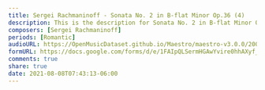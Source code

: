```yaml
---
title: Sergei Rachmaninoff - Sonata No. 2 in B-flat Minor Op.36 (4)
description: This is the description for Sonata No. 2 in B-flat Minor Op.36 by Sergei Rachmaninoff
composers: [Sergei Rachmaninoff]
periods: [Romantic]
audioURL: https://OpenMusicDataset.github.io/Maestro/maestro-v3.0.0/2009/MIDI-Unprocessed_08_R1_2009_05-06_ORIG_MID--AUDIO_08_R1_2009_08_R1_2009_06_WAV.midi
formURL: https://docs.google.com/forms/d/e/1FAIpQLSermHGAwYvire0hhAXyf_s97OOso3qk-0zhLcfhRF1MS9sgIQ/viewform
comments: true
share: true
date: 2021-08-08T07:43:13-06:00
---
```

